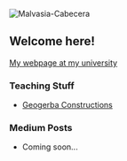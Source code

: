 ![Malvasia-Cabecera](https://github.com/fsansegundo/fsansegundo/assets/84834212/f9cce97c-1768-4396-9e9f-4979e7319918)

## Welcome here!



[My webpage at my university](https://web.comillas.edu/profesor/fsansegundo)


### Teaching Stuff

+ [Geogerba Constructions](https://www.geogebra.org/u/fernando.sansegundo)

### Medium Posts

+ Coming soon...

